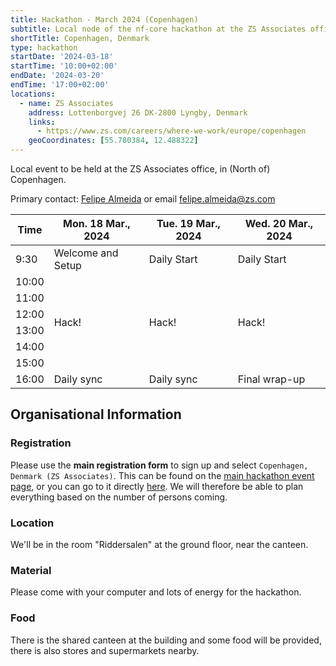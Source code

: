 ```yaml
---
title: Hackathon - March 2024 (Copenhagen)
subtitle: Local node of the nf-core hackathon at the ZS Associates office, in (North of) Copenhagen.
shortTitle: Copenhagen, Denmark
type: hackathon
startDate: '2024-03-18'
startTime: '10:00+02:00'
endDate: '2024-03-20'
endTime: '17:00+02:00'
locations:
  - name: ZS Associates
    address: Lottenborgvej 26 DK-2800 Lyngby, Denmark
    links:
      - https://www.zs.com/careers/where-we-work/europe/copenhagen
    geoCoordinates: [55.780384, 12.488322]
---
```


Local event to be held at the ZS Associates office, in (North of) Copenhagen.

Primary contact: [<i class="fab fa-slack"></i> Felipe Almeida](https://nfcore.slack.com/team/U01BQB33DF1) or email [<i class="fab fa-envelope"></i>felipe.almeida@zs.com](mailto:felipe.almeida@zs.com)

<div class="table-responsive">
    <table class="table table-hover table-sm table-bordered">
        <thead>
            <tr>
                <th>Time</th>
                <th>Mon. 18 Mar., 2024</th>
                <th>Tue. 19 Mar., 2024</th>
                <th>Wed. 20 Mar., 2024</th>
            </tr>
            </thead>
            <tbody>
            <tr>
                <td>9:30</td>
                <td background-color:navy; rowspan="1">Welcome and Setup</td>
                <td background-color:navy; rowspan="1">Daily Start</td>
                <td background-color:navy; rowspan="1">Daily Start</td>
            </tr>
                <td>10:00</td>
                <td rowspan="6">Hack!</td>
                <td rowspan="6">Hack!</td>
                <td rowspan="6">Hack!</td>
            </tr>
            <tr>
                <td>11:00</td>
            </tr>
            <tr>
                <td>12:00</td>
            </tr>
            <tr>
                <td>13:00</td>
            </tr>
            <tr>
                <td>14:00</td>
            </tr>
            <tr>
                <td>15:00</td>
            </tr>
            <tr>
                <td>16:00</td>
                <td background-color:navy; rowspan="1">Daily sync</td>
                <td background-color:navy; rowspan="1">Daily sync</td>
                <td background-color:navy; rowspan="1">Final wrap-up</td>
            </tr>
        </tbody>
    </table>
</div>

## Organisational Information

### Registration

Please use the **main registration form** to sign up and select `Copenhagen, Denmark (ZS Associates)`.
This can be found on the [main hackathon event page](https://nf-co.re/events/2024/hackathon-march-2024), or you can go to it directly [here](https://seqera.typeform.com/mar24hackathon).
We will therefore be able to plan everything based on the number of persons coming.

### Location

We'll be in the room "Riddersalen" at the ground floor, near the canteen.

### Material

Please come with your computer and lots of energy for the hackathon.

### Food

There is the shared canteen at the building and some food will be provided, there is also stores and supermarkets nearby.
